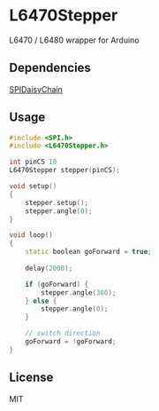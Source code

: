 # L6470Stepper

L6470 / L6480 wrapper for Arduino

## Dependencies

[SPIDaisyChain](https://github.com/hideakitai/SPIDaisyChain)

## Usage

``` c++
#include <SPI.h> 
#include <L6470Stepper.h>

int pinCS 10
L6470Stepper stepper(pinCS);

void setup()
{
	stepper.setup();
	stepper.angle(0);
}

void loop()
{
	static boolean goForward = true;
	
	delay(2000);

	if (goForward) {
		stepper.angle(360);
	} else {
		stepper.angle(0);
	}

	// switch direction
	goForward = !goForward;
}
```


## License

MIT
